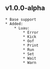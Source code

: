 ## v1.0.0-alpha

	* Base support
	* Added:
		* Luau:
			* Error
			* Kick
			* Oof
			* Print
			* Run
			* Set
			* Wait
			* Warn